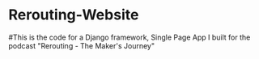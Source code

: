 # Rerouting-Website

#This is the code for a Django framework, Single Page App I built for the podcast "Rerouting - The Maker's Journey"
